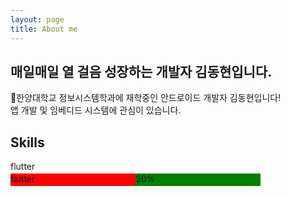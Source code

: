 ```yaml
---
layout: page
title: About me
---
```


## 매일매일 열 걸음 성장하는 개발자 김동현입니다.

👋한양대학교 정보시스템학과에 재학중인 안드로이드 개발자 김동현입니다!<br>
앱 개발 및 임베디드 시스템에 관심이 있습니다.

## Skills

<div style="height: 20px; width: 200px, background-color:red">
    flutter
</div>

<div style="display: flex;">
  <div style="height: 20px; width: 200px; background-color:red;">
    flutter
  </div>
  <div style="height: 20px; width: 200px; background-color:green;">
    30%
  </div>
</div>  

